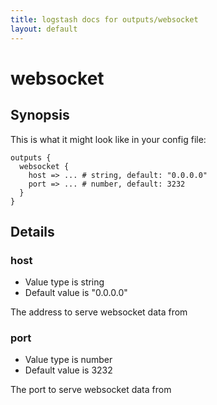 ```yaml
---
title: logstash docs for outputs/websocket
layout: default
---
```

# websocket



## Synopsis

This is what it might look like in your config file:

    outputs {
      websocket {
        host => ... # string, default: "0.0.0.0"
        port => ... # number, default: 3232
      }
    }

## Details

### host

* Value type is string
* Default value is "0.0.0.0"

The address to serve websocket data from

### port

* Value type is number
* Default value is 3232

The port to serve websocket data from

